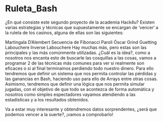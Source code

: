 # Ruleta_Bash
¿En qué consiste este segundo proyecto de la academia Hack4u?
Existen varias estrategias y técnicas que supuestamente se encargan de ‘vencer‘ a la ruleta de los casinos, alguna de ellas son las siguientes:

Martingala
D’Alembert
Secuencia de Fibonacci
Paroli
Óscar Grind
Guetting
Labouchere
Inverse Labouchere
Hay muchas más, pero estas son las principales y las más comúnmente utilizadas. ¿Cuál es la idea?, como a nosotros nos encanta esto de buscarle las cosquillas a las cosas, vamos a programar 2 de las técnicas más comunes para ver si realmente son eficaces o si al final terminamos perdiendo todo nuestro dinero.
Para ello tendremos que definir un sistema que nos permita controlar las pérdidas y las ganancias en Bash, haciendo uso para ello de Arrays entre otras cosas. Asimismo, tendremos que definir una lógica que nos permita simular jugadas, con el objetivo de que todo se acontezca de forma automática y nosotros como simples espectadores vayamos atendiendo a las estadísticas y a los resultados obtenidos.

Va a estar muy interesante y obtendremos datos sorprendentes, ¿será que podemos vencer a la suerte?, ¡vamos a comprobarlo!
